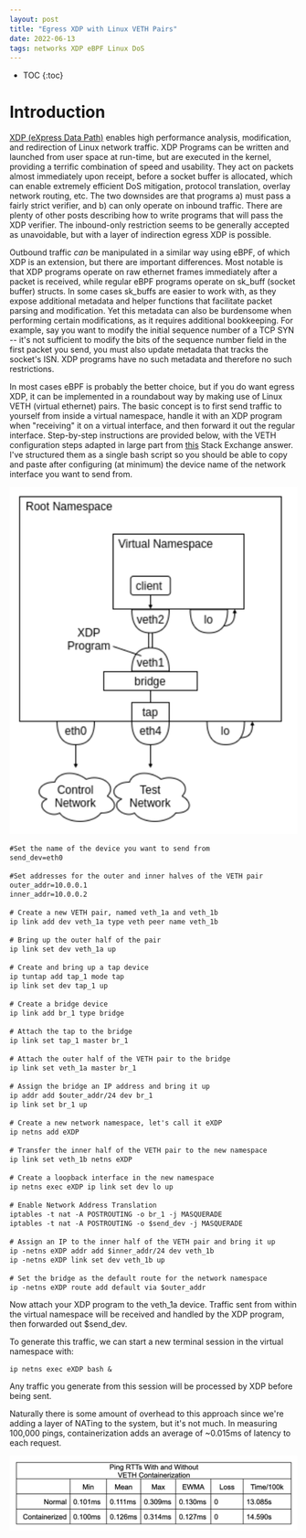 ```yaml
---
layout: post
title: "Egress XDP with Linux VETH Pairs"
date: 2022-06-13
tags: networks XDP eBPF Linux DoS
---
```


* TOC
{:toc}

# Introduction
[XDP (eXpress Data Path)](https://www.iovisor.org/technology/xdp) enables high performance analysis, modification, and redirection of Linux network traffic.  XDP Programs can be written and launched from user space at run-time, but are executed in the kernel, providing a terrific combination of speed and usability. They act on packets almost immediately upon receipt, before a socket buffer is allocated, which can enable extremely efficient DoS mitigation, protocol translation, overlay network routing, etc.  The two downsides are that programs a) must pass a fairly strict verifier, and b) can only operate on inbound traffic.  There are plenty of other posts describing how to write programs that will pass the XDP verifier.  The inbound-only restriction seems to be generally accepted as unavoidable, but with a layer of indirection egress XDP is possible.

Outbound traffic *can* be manipulated in a similar way using eBPF, of which XDP is an extension, but there are important differences.  Most notable is that XDP programs operate on raw ethernet frames immediately after a packet is received, while regular eBPF programs operate on sk_buff (socket buffer) structs.  In some cases sk_buffs are easier to work with, as they expose additional metadata and helper functions that facilitate packet parsing and modification.  Yet this metadata can also be burdensome when performing certain modifications, as it requires additional bookkeeping.  For example, say you want to modify the initial sequence number of a TCP SYN -- it's not sufficient to modify the bits of the sequence number field in the first packet you send, you must also update metadata that tracks the socket's ISN.  XDP programs have no such metadata and therefore no such restrictions.

In most cases eBPF is probably the better choice, but if you do want egress XDP, it can be implemented in a roundabout way by making use of Linux VETH (virtual ethernet) pairs.  The basic concept is to first send traffic to yourself from inside a virtual namespace, handle it with an XDP program when "receiving" it on a virtual interface, and then forward it out the regular interface.  Step-by-step instructions are provided below, with the VETH configuration steps adapted in large part from [this](https://superuser.com/a/765078) Stack Exchange answer.  I've structured them as a single bash script so you should be able to copy and paste after configuring (at minimum) the device name of the network interface you want to send from.

![Virtual Namespace and VETH Pair Configuration](assets/egress_xdp_namespaces.png "Virtual Namespace and VETH Pair Configuration")

```
#Set the name of the device you want to send from
send_dev=eth0

#Set addresses for the outer and inner halves of the VETH pair
outer_addr=10.0.0.1
inner_addr=10.0.0.2

# Create a new VETH pair, named veth_1a and veth_1b
ip link add dev veth_1a type veth peer name veth_1b

# Bring up the outer half of the pair
ip link set dev veth_1a up

# Create and bring up a tap device
ip tuntap add tap_1 mode tap
ip link set dev tap_1 up

# Create a bridge device
ip link add br_1 type bridge

# Attach the tap to the bridge
ip link set tap_1 master br_1

# Attach the outer half of the VETH pair to the bridge
ip link set veth_1a master br_1

# Assign the bridge an IP address and bring it up
ip addr add $outer_addr/24 dev br_1
ip link set br_1 up

# Create a new network namespace, let's call it eXDP
ip netns add eXDP

# Transfer the inner half of the VETH pair to the new namespace
ip link set veth_1b netns eXDP

# Create a loopback interface in the new namespace
ip netns exec eXDP ip link set dev lo up

# Enable Network Address Translation
iptables -t nat -A POSTROUTING -o br_1 -j MASQUERADE
iptables -t nat -A POSTROUTING -o $send_dev -j MASQUERADE

# Assign an IP to the inner half of the VETH pair and bring it up
ip -netns eXDP addr add $inner_addr/24 dev veth_1b
ip -netns eXDP link set dev veth_1b up

# Set the bridge as the default route for the network namespace
ip -netns eXDP route add default via $outer_addr
```

Now attach your XDP program to the veth_1a device.  Traffic sent from within the virtual namespace will be received and handled by the XDP program, then forwarded out $send_dev.  

To generate this traffic, we can start a new terminal session in the virtual namespace with:
```
ip netns exec eXDP bash &
```

Any traffic you generate from this session will be processed by XDP before being sent.

Naturally there is some amount of overhead to this approach since we're adding a layer of NATing to the system, but it's not much.  In measuring 100,000 pings, containerization adds an average of ~0.015ms of latency to each request.

![Performance Evaluation](assets/egress_xdp_benchmark.png "Performance Evaluation")